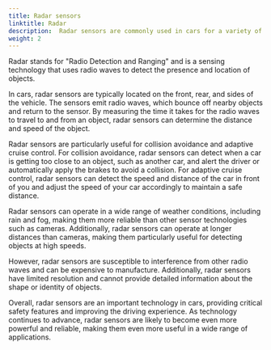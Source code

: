 ```yaml
---
title: Radar sensors
linktitle: Radar
description:  Radar sensors are commonly used in cars for a variety of applications, including collision avoidance, adaptive cruise control, and blind spot detection.
weight: 2
---
```

<!-- markdownlint-disable MD033 -->
Radar stands for "Radio Detection and Ranging" and is a sensing technology that uses radio waves to detect the presence and location of objects.

In cars, radar sensors are typically located on the front, rear, and sides of the vehicle. The sensors emit radio waves, which bounce off nearby objects and return to the sensor. By measuring the time it takes for the radio waves to travel to and from an object, radar sensors can determine the distance and speed of the object.

Radar sensors are particularly useful for collision avoidance and adaptive cruise control. For collision avoidance, radar sensors can detect when a car is getting too close to an object, such as another car, and alert the driver or automatically apply the brakes to avoid a collision. For adaptive cruise control, radar sensors can detect the speed and distance of the car in front of you and adjust the speed of your car accordingly to maintain a safe distance.

Radar sensors can operate in a wide range of weather conditions, including rain and fog, making them more reliable than other sensor technologies such as cameras. Additionally, radar sensors can operate at longer distances than cameras, making them particularly useful for detecting objects at high speeds.

However, radar sensors are susceptible to interference from other radio waves and can be expensive to manufacture. Additionally, radar sensors have limited resolution and cannot provide detailed information about the shape or identity of objects.

Overall, radar sensors are an important technology in cars, providing critical safety features and improving the driving experience. As technology continues to advance, radar sensors are likely to become even more powerful and reliable, making them even more useful in a wide range of applications.